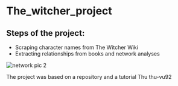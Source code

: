 # The_witcher_project

## Steps of the project:
* Scraping character names from The Witcher Wiki
* Extracting relationships from books and network analyses



![network pic 2](https://user-images.githubusercontent.com/60618594/221002900-e7e467e4-0de8-43a2-a10f-db595778b8f8.jpg)



The project was based on a repository and a tutorial Thu
thu-vu92